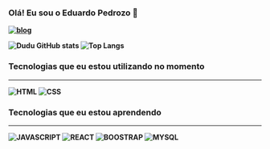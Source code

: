 ### <strong>Olá! Eu sou o Eduardo Pedrozo<strong> 👋
[![blog](https://img.shields.io/badge/LinkedIn-0077B5?style=for-the-badge&logo=linkedin&logoColor=white)](https://www.linkedin.com/in/eduardo-pedrozo-847a1a226/)


![Dudu GitHub stats](https://github-readme-stats.vercel.app/api?username=Dudu-MP&show_icons=true&theme=dracula)
![Top Langs](https://github-readme-stats.vercel.app/api/top-langs/?username=Dudu-MP)

### <strong>Tecnologias que eu estou utilizando no momento<strong>
<hr>
<div style="display: inline_block">
<img algin="center" alt="HTML" src="https://img.shields.io/badge/HTML5-E34F26?style=for-the-badge&logo=html5&logoColor=white"/>
<img algin="center" alt="CSS" src="https://img.shields.io/badge/CSS3-1572B6?style=for-the-badge&logo=css3&logoColor=white"/>
</div>

### <strong>Tecnologias que eu estou aprendendo<strong>
<hr>
<div style="display: inline_block">
<img algin="center" alt="JAVASCRIPT" src="https://img.shields.io/badge/JavaScript-F7DF1E?style=for-the-badge&logo=javascript&logoColor=black"/>
<img algin="center" alt="REACT" src="https://img.shields.io/badge/React_Native-20232A?style=for-the-badge&logo=react&logoColor=61DAFB"/>
<img algin="center" alt="BOOSTRAP" src="https://img.shields.io/badge/Bootstrap-563D7C?style=for-the-badge&logo=bootstrap&logoColor=white"/>
<img algin="center" alt="MYSQL" src="https://img.shields.io/badge/MySQL-00000F?style=for-the-badge&logo=mysql&logoColor=white"/>
</div>

